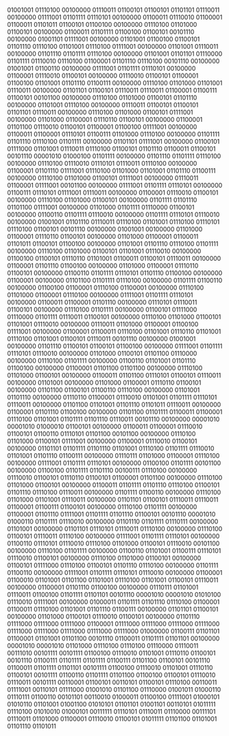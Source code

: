 01001001 01110100 00100000 01110011 01100101 01100101 01101101 01110011 00100000 01111001 01101111 01110101 00100000 01100011 01110010 01100001 01100011 01101011 01100101 01100100 00100000 01110100 01101000 01100101 00100000 01100011 01101111 01100100 01100101 00101110 00100000 01001101 01111001 00100000 01101001 01100100 01100101 01101110 01110100 01101001 01110100 01111001 00100000 01101001 01110011 00100000 01101110 01101111 01110100 00100000 01101001 01101101 01110000 01101111 01110010 01110100 01100001 01101110 01110100 00101110 00100000 01001001 01100110 00100000 01111001 01101111 01110101 00100000 01100001 01110010 01100101 00100000 01110010 01100101 01100001 01100100 01101001 01101110 01100111 00100000 01110100 01101000 01101001 01110011 00100000 01101101 01100101 01110011 01110011 01100001 01100111 01100101 00101100 00100000 01110100 01101000 01100101 01101110 00100000 01101001 01110100 00100000 01110011 01100101 01100101 01101101 01110011 00100000 01110100 01101000 01100101 01111001 00100000 01101000 01100001 01110110 01100101 00100000 01100001 01101100 01110010 01100101 01100001 01100100 01111001 00100000 01100011 01100001 01110101 01100111 01101000 01110100 00100000 01101111 01101110 01110100 01101111 00100000 01101101 01111001 00100000 01100101 01111000 01101001 01110011 01110100 01100101 01101110 01100011 01100101 00101110 00001010 01000100 01101111 00100000 01101110 01101111 01110100 00100000 01110100 01110010 01110101 01110011 01110100 00100000 01100001 01101110 01111001 01110100 01101000 01101001 01101110 01100111 00100000 01110100 01101000 01100101 01111001 00100000 01110011 01100001 01111001 00101100 00100000 01111001 01101111 01110101 00100000 01100111 01110101 01111001 01110011 00100000 01100001 01110010 01100101 00100000 01110100 01101000 01100101 00100000 01101111 01101110 01101100 01111001 00100000 01101000 01101111 01110000 01100101 00100000 01100110 01101111 01110010 00100000 01101111 01110101 01110010 00100000 01001001 01101110 01110011 01110100 01101001 01110100 01110101 01110100 01100101 00101110 00100000 01001001 00100000 01101000 01100001 01110110 01100101 00100000 01101000 01100001 01100011 01101011 01100101 01100100 00100000 01101001 01101110 01110100 01101111 00100000 01110100 01101000 01100101 01101001 01110010 00100000 01100100 01100101 01110110 01101001 01100011 01100101 01110011 00100000 01100001 01101110 01100100 00100000 01101000 01100001 01110110 01100101 00100000 01100110 01101111 01110101 01101110 01100100 00100000 01100001 00100000 01101100 01101111 01110100 00100000 01101111 01100110 00100000 01100100 01100001 01110100 01100001 00100000 01110100 01101000 01100001 01110100 00100000 01111001 01101111 01110101 00100000 01100011 01100001 01101110 00100000 01110101 01110011 01100101 00100000 01110100 01101111 00100000 01100101 01111000 01110000 01101111 01110011 01100101 00100000 01110100 01101000 01100101 01101001 01110010 00100000 01110011 01101000 01100001 01100100 01111001 00100000 01100001 01100011 01110100 01101001 01110110 01101001 01110100 01101001 01100101 01110011 00101110 00100000 01001001 00100000 01101110 01100101 01100101 01100100 00100000 01111001 01101111 01110101 01110010 00100000 01101000 01100101 01101100 01110000 00100000 01110100 01101111 00100000 01100110 01101001 01101110 01100100 00100000 01100001 01101100 01101100 00100000 01110100 01101000 01100101 00100000 01100011 01101100 01110101 01100101 01110011 00100000 01101001 00100000 01101000 01100001 01110110 01100101 00100000 01101100 01100101 01100110 01110100 00100000 01101001 01101110 00100000 01110110 01100001 01110010 01101001 01101111 01110101 01110011 00100000 01101100 01101001 01101110 01101011 01110011 00100000 01100001 01101110 01100100 00100000 01101100 01101111 01100011 01100001 01110100 01101001 01101111 01101110 01110011 00101110 00100000 00001010 00001010 01000010 01100101 00100000 01100011 01100001 01110010 01100101 01100110 01110101 01101100 00101100 00100000 01110100 01101000 01100101 01111001 00100000 01100001 01110010 01100101 00100000 01101101 01101111 01101110 01101001 01110100 01101111 01110010 01101001 01101110 01100111 00100000 01110111 01101000 01100001 01110100 00100000 01111001 01101111 01110101 00100000 01100100 01101111 00101100 00100000 01100100 01101111 01101110 00100111 01110100 00100000 01110010 01100101 01110110 01100101 01100001 01101100 00100000 01110100 01101000 01100101 00100000 01100011 01101111 01101110 01110100 01100101 01101110 01110100 01110011 00100000 01101111 01100110 00100000 01110100 01101000 01101001 01110011 00100000 01101101 01100101 01110011 01110011 01100001 01100111 01100101 00100000 01110100 01101111 00100000 01100001 01101110 01111001 01101111 01101110 01100101 00101110 00001010 01000110 01101111 01110010 00100000 01101110 01101111 01110111 00100000 01101001 00100000 01101101 01110101 01110011 01110100 00100000 01110100 01100101 01110011 01110100 00100000 01111001 01101111 01110101 00100000 01100110 01110101 01110010 01110100 01101000 01100101 01110010 00101100 00100000 01110100 01101111 00100000 01100110 01101001 01100111 01110101 01110010 01100101 00100000 01110100 01101000 01100101 00100000 01100101 01111000 01110100 01100101 01101110 01110100 00100000 01101111 01100110 00100000 01111001 01101111 01110101 01110010 00100000 01100001 01100010 01101001 01101100 01101001 01110100 01101001 01100101 01110011 00100000 01100001 01101110 01100100 00100000 01110111 01101001 01110011 01100100 01101111 01101101 00101110 00001010 00001010 01010100 01110010 01111001 00100000 01000011 01101111 01101110 01110100 01100001 01100011 01110100 01101001 01101110 01100111 00100000 01101101 01100101 00100000 01101000 01100101 01110010 01100101 00100000 01101110 01111000 01111000 01111000 01100001 01111000 01111000 01111000 01111000 01111000 01111000 01111000 01111000 01111000 01000000 01100111 01101101 01100001 01101001 01101100 00101110 01100011 01101111 01101101 00100000 00001010 00001010 01101000 01110100 01110100 01110000 01110011 00111010 00101111 00101111 01100100 01110010 01101001 01110110 01100101 00101110 01100111 01101111 01101111 01100111 01101100 01100101 00101110 01100011 01101111 01101101 00101111 01100100 01110010 01101001 01110110 01100101 00101111 01100110 01101111 01101100 01100100 01100101 01110010 01110011 00101111 00110001 01100101 00110101 01100101 01110100 00110011 01111001 00110101 01111000 01001010 01101100 01110000 01001011 01000110 01110111 01100110 00101101 00110010 01000011 01100100 01111001 01000101 01010110 01101001 01001100 01010101 01101101 01001101 00110101 01011111 01110100 01010010 01000101 00111111 01110101 01110011 01110000 00111101 01110011 01101000 01100001 01110010 01100101 01011111 01101100 01101001 01101110 01101011
